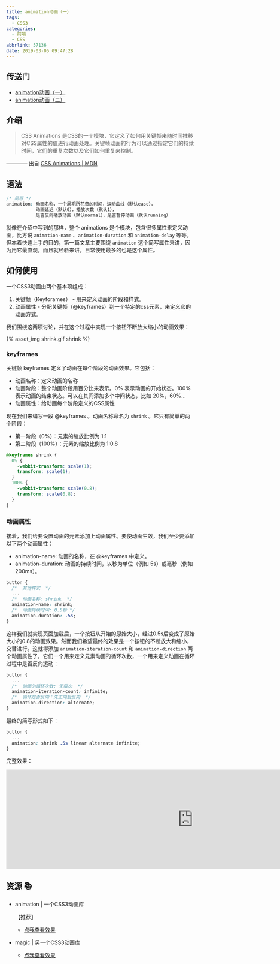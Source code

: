 ```yaml
---
title: animation动画（一）
tags:
  - CSS3
categories:
  - 前端
  - CSS
abbrlink: 57136
date: 2019-03-05 09:47:28
---
```


## 传送门

- [animation动画（一）](https://evestorm.github.io/posts/31280/)
- [animation动画（二）](https://evestorm.github.io/posts/20298/)

## 介绍

> CSS Animations 是CSS的一个模块，它定义了如何用关键帧来随时间推移对CSS属性的值进行动画处理。关键帧动画的行为可以通过指定它们的持续时间，它们的重复次数以及它们如何重复来控制。

———— 出自 [CSS Animations | MDN](https://developer.mozilla.org/zh-CN/docs/Web/CSS/CSS_Animations)

<!-- more -->

## 语法

```css
/* 简写 */
animation: 动画名称，一个周期所花费的时间，运动曲线（默认ease），
           动画延迟（默认0），播放次数（默认1），
           是否反向播放动画（默认normal），是否暂停动画（默认running）
```

就像在介绍中写到的那样，整个 animations 是个模块，包含很多属性来定义动画，比方说 `animation-name` 、`animation-duration` 和 `animation-delay` 等等。但本着快速上手的目的，第一篇文章主要围绕 `animation` 这个简写属性来讲，因为用它最直观，而且就经验来讲，日常使用最多的也是这个属性。

## 如何使用

一个CSS3动画由两个基本项组成：

1. 关键帧（Keyforames） - 用来定义动画的阶段和样式。
2. 动画属性 - 分配关键帧（@keyframes）到一个特定的css元素，来定义它的动画方式。

我们围绕这两项讨论，并在这个过程中实现一个按钮不断放大缩小的动画效果：

{% asset_img shrink.gif shrink %}

### keyframes

关键帧 keyframes 定义了动画在每个阶段的动画效果。它包括：

- 动画名称：定义动画的名称
- 动画阶段：整个动画阶段用百分比来表示。0% 表示动画的开始状态。100% 表示动画的结束状态。可以在其间添加多个中间状态，比如 20%，60%…
- 动画属性：给动画每个阶段定义的CSS属性

现在我们来编写一段 @keyframes 。动画名称命名为 `shrink` 。它只有简单的两个阶段：

- 第一阶段（0%）：元素的缩放比例为 1:1
- 第二阶段（100%）：元素的缩放比例为 1:0.8

```css
@keyframes shrink {
  0% {
    -webkit-transform: scale(1);
    transform: scale(1);
  }
  100% {
    -webkit-transform: scale(0.8);
    transform: scale(0.8);
  }
}
```

### 动画属性

接着，我们给要设置动画的元素添加上动画属性。要使动画生效，我们至少要添加以下两个动画属性：

- animation-name: 动画的名称，在 @keyframes 中定义。
- animation-duration: 动画的持续时间，以秒为单位（例如 5s）或毫秒（例如 200ms）。

```css
button {
  /*  其他样式  */
  ...
  /*  动画名称: shrink  */
  animation-name: shrink;
  /*  动画持续时间: 0.5秒 */
  animation-duration: .5s;
}
```

这样我们就实现页面加载后，一个按钮从开始的原始大小，经过0.5s后变成了原始大小的0.8的动画效果。然而我们希望最终的效果是一个按钮的不断放大和缩小，交替进行。这就得添加 `animation-iteration-count` 和 `animation-direction` 两个动画属性了，它们一个用来定义元素动画的循环次数，一个用来定义动画在循环过程中是否反向运动：

```css
button {
  ...
  /*  动画的循环次数: 无限次  */
  animation-iteration-count: infinite;
  /*  循环是否反向：先正向后反向  */
  animation-direction: alternate;
}
```

最终的简写形式如下：

```css
button {
  ...
  animation: shrink .5s linear alternate infinite;
}
```

完整效果：

<iframe height="265" scrolling="no" title="animation-shrink" src="https://codepen.io/JingW/embed/MRaJrz/?height=265&amp;theme-id=0&amp;default-tab=css,result" frameborder="no" allowtransparency="true" allowfullscreen="true" style="width: 997.594px;"></iframe>

## 资源 📚

- animation | 一个CSS3动画库

  【推荐】

  - [点我查看效果](https://daneden.github.io/animate.css/)

- magic | 另一个CSS3动画库

  - [点我查看效果](https://www.minimamente.com/example/magic_animations/)
